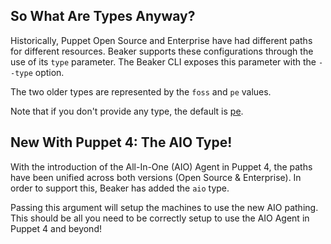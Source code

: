 ## So What Are Types Anyway?

Historically, Puppet Open Source and Enterprise have had different paths for different resources.  Beaker supports these configurations through the use of its `type` parameter.  The Beaker CLI exposes this parameter with the `--type` option.  

The two older types are represented by the `foss` and `pe` values.

Note that if you don't provide any type, the default is [pe](https://github.com/puppetlabs/beaker/blob/master/lib/beaker/options/presets.rb#L131).

## New With Puppet 4: The AIO Type!

With the introduction of the All-In-One (AIO) Agent in Puppet 4, the paths have been unified across both versions (Open Source & Enterprise).  In order to support this, Beaker has added the `aio` type.

Passing this argument will setup the machines to use the new AIO pathing.  This should be all you need to be correctly setup to use the AIO Agent in Puppet 4 and beyond!
